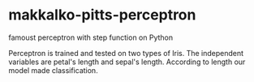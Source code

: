 # makkalko-pitts-perceptron
famoust perceptron with step function on Python

Perceptron is trained and tested on two types of Iris. The independent variables are petal's length and sepal's length. According to length our model made classification.
